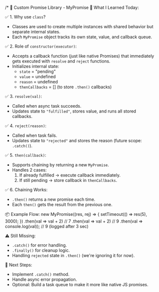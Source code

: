 /*
📌 Custom Promise Library - MyPromise
🧠 What I Learned Today:

✅ 1. Why use `class`?
- Classes are used to create multiple instances with shared behavior but separate internal states.
- Each `MyPromise` object tracks its own state, value, and callback queue.

✅ 2. Role of `constructor(executor)`:
- Accepts a callback function (just like native Promises) that immediately gets executed with `resolve` and `reject` functions.
- Initializes internal state:
    - `state` = "pending"
    - `value` = undefined
    - `reason` = undefined
    - `thenCallbacks` = [] (to store `.then()` callbacks)

✅ 3. `resolve(val)`:
- Called when async task succeeds.
- Updates state to `"fulfilled"`, stores value, and runs all stored callbacks.

✅ 4. `reject(reason)`:
- Called when task fails.
- Updates state to `"rejected"` and stores the reason (future scope: `.catch()`).

✅ 5. `then(callback)`:
- Supports chaining by returning a new `MyPromise`.
- Handles 2 cases:
    1. If already fulfilled → execute callback immediately.
    2. If still pending → store callback in `thenCallbacks`.

✅ 6. Chaining Works:
- `.then()` returns a new promise each time.
- Each `then()` gets the result from the previous one.

📦 Example Flow:
new MyPromise((res, rej) => {
    setTimeout(() => res(5), 3000);
})
.then(val => val + 2)  // 7
.then(val => val + 2)  // 9
.then(val => console.log(val));  // 9 (logged after 3 sec)

⚠️ Still Missing:
- `.catch()` for error handling.
- `.finally()` for cleanup logic.
- Handling `rejected` state in `.then()` (we're ignoring it for now).

🚀 Next Steps:
- Implement `.catch()` method.
- Handle async error propagation.
- Optional: Build a task queue to make it more like native JS promises.


